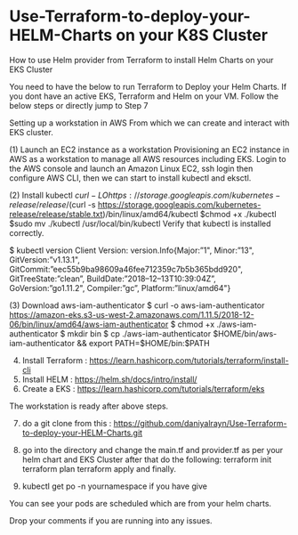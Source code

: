 # Use-Terraform-to-deploy-your-HELM-Charts on your K8S Cluster  
How to use Helm provider from Terraform to install Helm Charts on your EKS Cluster

You need to have the below to run Terraform to Deploy your Helm Charts. If you dont have an active EKS, Terraform and Helm on your VM. Follow the below steps or directly jump to Step 7

Setting up a workstation in AWS
From which we can create and interact with EKS cluster.

(1) Launch an EC2 instance as a workstation
Provisioning an EC2 instance in AWS as a workstation to manage all AWS resources including EKS.
Login to the AWS console and launch an Amazon Linux EC2, ssh login then configure AWS CLI, then we can start to install kubectl and eksctl.

(2) Install kubectl
$curl -LO https://storage.googleapis.com/kubernetes-release/release/$(curl -s https://storage.googleapis.com/kubernetes-release/release/stable.txt)/bin/linux/amd64/kubectl
$chmod +x ./kubectl
$sudo mv ./kubectl /usr/local/bin/kubectl
Verify that kubectl is installed correctly.

$ kubectl version
Client Version: version.Info{Major:”1", Minor:”13", GitVersion:”v1.13.1", GitCommit:”eec55b9ba98609a46fee712359c7b5b365bdd920", GitTreeState:”clean”, BuildDate:”2018–12–13T10:39:04Z”, GoVersion:”go1.11.2", Compiler:”gc”, Platform:”linux/amd64"}

(3) Download aws-iam-authenticator
$ curl -o aws-iam-authenticator https://amazon-eks.s3-us-west-2.amazonaws.com/1.11.5/2018-12-06/bin/linux/amd64/aws-iam-authenticator
$ chmod +x ./aws-iam-authenticator
$ mkdir bin
$ cp ./aws-iam-authenticator $HOME/bin/aws-iam-authenticator && export PATH=$HOME/bin:$PATH

4. Install Terraform : https://learn.hashicorp.com/tutorials/terraform/install-cli
5. Install HELM : https://helm.sh/docs/intro/install/
6. Create a EKS : https://learn.hashicorp.com/tutorials/terraform/eks


The workstation is ready after above steps.


7. do a git clone from this : https://github.com/daniyalrayn/Use-Terraform-to-deploy-your-HELM-Charts.git
8. go into the directory and change the main.tf and provider.tf as per your helm chart and EKS Cluster after that do the following:
terraform init
terraform plan 
terraform apply and finally. 

9. kubectl get po -n yournamespace if you have give 

You can see your pods are scheduled which are from your helm charts. 

Drop your comments if you are running into any issues. 
